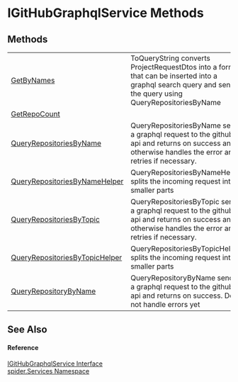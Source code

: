 # IGitHubGraphqlService Methods




## Methods
<table>
<tr>
<td><a href="c9cd78f9-7467-b675-5744-d6a079e924c1">GetByNames</a></td>
<td>ToQueryString converts ProjectRequestDtos into a format that can be inserted into a graphql search query and sends the query using QueryRepositoriesByName</td></tr>
<tr>
<td><a href="90d285c1-f6e7-3adf-f1cd-b28d4a2cc619">GetRepoCount</a></td>
<td> </td></tr>
<tr>
<td><a href="ac0f8c60-d4b5-e772-3f49-8caeb94a3f39">QueryRepositoriesByName</a></td>
<td>QueryRepositoriesByName sends a graphql request to the github api and returns on success and otherwise handles the error and retries if necessary.</td></tr>
<tr>
<td><a href="42815266-7f7e-e5ca-4dcf-ba72431256d9">QueryRepositoriesByNameHelper</a></td>
<td>QueryRepositoriesByNameHelper splits the incoming request into smaller parts</td></tr>
<tr>
<td><a href="3daa7bec-330a-21d7-64a0-1f55273c9b14">QueryRepositoriesByTopic</a></td>
<td>QueryRepositoriesByTopic sends a graphql request to the github api and returns on success and otherwise handles the error and retries if necessary.</td></tr>
<tr>
<td><a href="936d11ca-196b-b756-b029-19ca23bd4d9c">QueryRepositoriesByTopicHelper</a></td>
<td>QueryRepositoriesByTopicHelper splits the incoming request into smaller parts</td></tr>
<tr>
<td><a href="59477025-54a6-b1a8-4d18-18e2e158bf29">QueryRepositoryByName</a></td>
<td>QueryRepositoryByName sends a graphql request to the github api and returns on success. Does not handle errors yet</td></tr>
</table>

## See Also


#### Reference
<a href="49f43a60-85f7-cd01-153e-ca0b9cad4a78">IGitHubGraphqlService Interface</a>  
<a href="c6df77e0-28de-d4ed-9b46-1241a40828db">spider.Services Namespace</a>  

